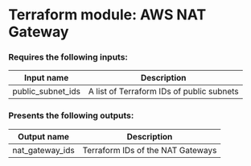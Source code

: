 # Terraform module: AWS NAT Gateway

### Requires the following inputs:

| Input name        | Description                               |
| ----------------- | ----------------------------------------- |
| public_subnet_ids | A list of Terraform IDs of public subnets |

### Presents the following outputs:

| Output name     | Description                       |
| --------------- | --------------------------------- |
| nat_gateway_ids | Terraform IDs of the NAT Gateways |
